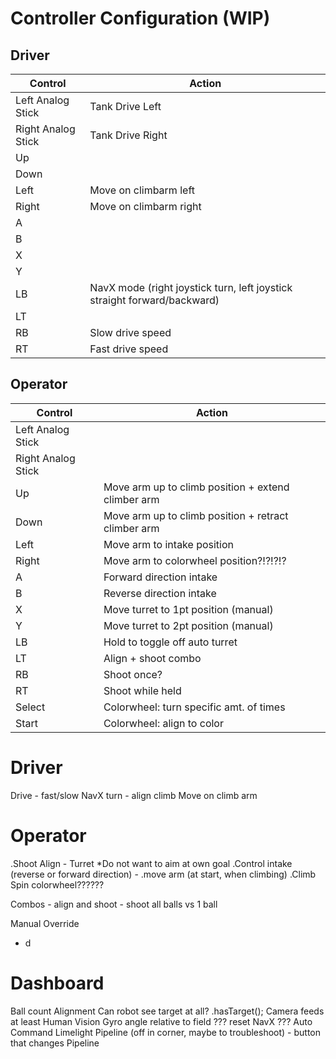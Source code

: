 # Controller Configuration (WIP)

## Driver

| Control | Action |
| --- | --- |
| Left Analog Stick  | Tank Drive Left  |
| Right Analog Stick | Tank Drive Right |
| Up | |
| Down | |
| Left | Move on climbarm left |
| Right | Move on climbarm right |
| A | |
| B | |
| X | |
| Y | |
| LB | NavX mode (right joystick turn, left joystick straight forward/backward) |
| LT | |
| RB | Slow drive speed |
| RT | Fast drive speed |

## Operator

| Control | Action |
| --- | --- | 
| Left Analog Stick  |  |
| Right Analog Stick |  |
| Up | Move arm up to climb position + extend climber arm |
| Down | Move arm up to climb position + retract climber arm |
| Left | Move arm to intake position |
| Right | Move arm to colorwheel position?!?!?!?  |
| A | Forward direction intake |
| B | Reverse direction intake |
| X | Move turret to 1pt position (manual) |
| Y | Move turret to 2pt position (manual) | 
| LB | Hold to toggle off auto turret |
| LT | Align + shoot combo |
| RB | Shoot once? |
| RT | Shoot while held |
| Select | Colorwheel: turn specific amt. of times |
| Start | Colorwheel: align to color |

# Driver
Drive
    - fast/slow
NavX turn 
    - align climb
Move on climb arm

# Operator
.Shoot
Align
    - Turret
        *Do not want to aim at own goal
.Control intake (reverse or forward direction)
    - .move arm (at start, when climbing)
.Climb
Spin colorwheel??????

Combos
    - align and shoot
    - shoot all balls vs 1 ball

Manual Override
- d

# Dashboard
Ball count
Alignment
Can robot see target at all?
    .hasTarget();
Camera feeds
    at least Human Vision
Gyro angle relative to field
??? reset NavX ???
Auto Command
Limelight Pipeline (off in corner, maybe to troubleshoot)
    - button that changes Pipeline

